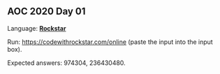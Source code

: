 ## AOC 2020 Day 01

Language: <ins>**Rockstar**</ins>

Run: https://codewithrockstar.com/online (paste the input into the input box).

Expected answers: 974304, 236430480.
